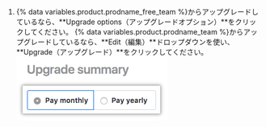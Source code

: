 1. {% data variables.product.prodname_free_team %}からアップグレードしているなら、**Upgrade options（アップグレードオプション）**をクリックしてください。 {% data variables.product.prodname_team %}からアップグレードしているなら、**Edit（編集）**ドロップダウンを使い、**Upgrade（アップグレード）**をクリックしてください。 ![アップグレードオプションボタン](/assets/images/help/billing/choose-monthly-or-yearly-billing.png)

